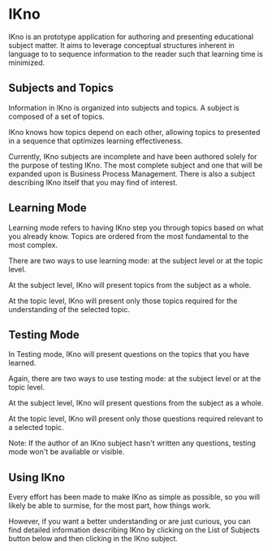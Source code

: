 # IKno

IKno is an prototype application for authoring and presenting educational subject matter. It aims to leverage conceptual structures inherent in language to to sequence information to the reader such that learning time is minimized.

## Subjects and Topics

Information in IKno is organized into subjects and topics. A subject is composed of a set of topics.

IKno knows how topics depend on each other, allowing topics to presented in a sequence that optimizes learning effectiveness.

Currently, IKno subjects are incomplete and have been authored solely for the purpose of testing IKno. The most complete subject and one that will be expanded upon is Business Process Management. There is also a subject describing IKno itself that you may find of interest.

## Learning Mode

Learning mode refers to having IKno step you through topics based on what you already know. Topics are ordered from the most fundamental to the most complex.

There are two ways to use learning mode: at the subject level or at the topic level.

At the subject level, IKno will present topics from the subject as a whole.

At the topic level, IKno will present only those topics required for the understanding of the selected topic.

## Testing Mode

In Testing mode, IKno will present questions on the topics that you have learned.

Again, there are two ways to use testing mode: at the subject level or at the topic level.

At the subject level, IKno will present questions from the subject as a whole.

At the topic level, IKno will present only those questions required relevant to a selected topic.

Note: If the author of an IKno subject hasn't written any questions, testing mode won't be available or visible.

## Using IKno

Every effort has been made to make IKno as simple as possible, so you will likely be able to surmise, for the most part, how things work.

However, if you want a better understanding or are just curious, you can find detailed information describing IKno by clicking on the List of Subjects button below and then clicking in the IKno subject.
